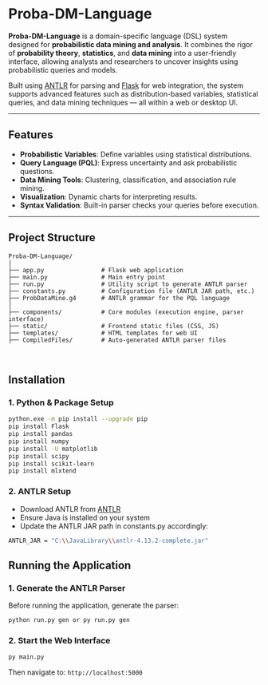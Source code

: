 # Proba-DM-Language

**Proba-DM-Language** is a domain-specific language (DSL) system designed for **probabilistic data mining and analysis**. It combines the rigor of **probability theory**, **statistics**, and **data mining** into a user-friendly interface, allowing analysts and researchers to uncover insights using probabilistic queries and models.

Built using [ANTLR](https://www.antlr.org/) for parsing and [Flask](https://flask.palletsprojects.com/) for web integration, the system supports advanced features such as distribution-based variables, statistical queries, and data mining techniques — all within a web or desktop UI.

---

## Features

- **Probabilistic Variables**: Define variables using statistical distributions.
- **Query Language (PQL)**: Express uncertainty and ask probabilistic questions.
- **Data Mining Tools**: Clustering, classification, and association rule mining.
- **Visualization**: Dynamic charts for interpreting results.
- **Syntax Validation**: Built-in parser checks your queries before execution.

---

## Project Structure
```text
Proba-DM-Language/
│
├── app.py                # Flask web application
├── main.py               # Main entry point
├── run.py                # Utility script to generate ANTLR parser
├── constants.py          # Configuration file (ANTLR JAR path, etc.)
├── ProbDataMine.g4       # ANTLR grammar for the PQL language
│
├── components/           # Core modules (execution engine, parser interface)
├── static/               # Frontend static files (CSS, JS)
├── templates/            # HTML templates for web UI
├── CompiledFiles/        # Auto-generated ANTLR parser files
```


<p>&nbsp;</p>


## Installation

### 1. Python & Package Setup

```bash
python.exe -m pip install --upgrade pip
pip install Flask
pip install pandas
pip install numpy
pip install -U matplotlib
pip install scipy
pip install scikit-learn
pip install mlxtend
```

### 2. ANTLR Setup
- Download ANTLR from [ANTLR](https://www.antlr.org/)
- Ensure Java is installed on your system
- Update the ANTLR JAR path in constants.py accordingly: 
```bash
ANTLR_JAR = "C:\\JavaLibrary\\antlr-4.13.2-complete.jar"
```


## Running the Application
### 1. Generate the ANTLR Parser
Before running the application, generate the parser:
```bash
python run.py gen or py run.py gen
```

### 2. Start the Web Interface
```bash
py main.py
```
Then navigate to: ```http://localhost:5000```

